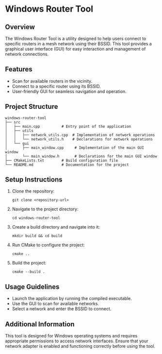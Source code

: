 # Windows Router Tool

## Overview
The Windows Router Tool is a utility designed to help users connect to specific routers in a mesh network using their BSSID. This tool provides a graphical user interface (GUI) for easy interaction and management of network connections.

## Features
- Scan for available routers in the vicinity.
- Connect to a specific router using its BSSID.
- User-friendly GUI for seamless navigation and operation.

## Project Structure
```
windows-router-tool
├── src
│   ├── main.cpp          # Entry point of the application
│   ├── utils
│   │   ├── network_utils.cpp  # Implementation of network operations
│   │   └── network_utils.h    # Declarations for network operations
│   └── gui
│       ├── main_window.cpp     # Implementation of the main GUI window
│       └── main_window.h       # Declarations for the main GUI window
├── CMakeLists.txt        # Build configuration file
└── README.md             # Documentation for the project
```

## Setup Instructions
1. Clone the repository:
   ```
   git clone <repository-url>
   ```
2. Navigate to the project directory:
   ```
   cd windows-router-tool
   ```
3. Create a build directory and navigate into it:
   ```
   mkdir build && cd build
   ```
4. Run CMake to configure the project:
   ```
   cmake ..
   ```
5. Build the project:
   ```
   cmake --build .
   ```

## Usage Guidelines
- Launch the application by running the compiled executable.
- Use the GUI to scan for available networks.
- Select a network and enter the BSSID to connect.

## Additional Information
This tool is designed for Windows operating systems and requires appropriate permissions to access network interfaces. Ensure that your network adapter is enabled and functioning correctly before using the tool.